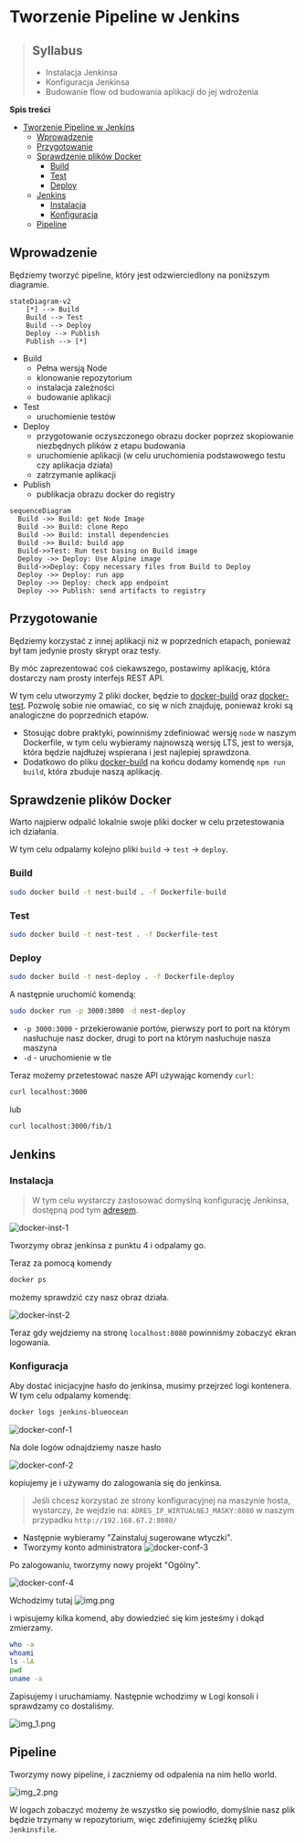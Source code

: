 # Tworzenie Pipeline w Jenkins

> ## Syllabus
>
> - Instalacja Jenkinsa
> - Konfiguracja Jenkinsa
> - Budowanie flow od budowania aplikacji do jej wdrożenia

**Spis treści**

<!-- TOC -->
* [Tworzenie Pipeline w Jenkins](#tworzenie-pipeline-w-jenkins)
  * [Wprowadzenie](#wprowadzenie)
  * [Przygotowanie](#przygotowanie)
  * [Sprawdzenie plików Docker](#sprawdzenie-plików-docker)
    * [Build](#build)
    * [Test](#test)
    * [Deploy](#deploy)
  * [Jenkins](#jenkins)
    * [Instalacja](#instalacja)
    * [Konfiguracja](#konfiguracja)
  * [Pipeline](#pipeline)
<!-- TOC -->

## Wprowadzenie

Będziemy tworzyć pipeline, który jest odzwierciedlony na poniższym diagramie.

```mermaid
stateDiagram-v2
    [*] --> Build
    Build --> Test
    Build --> Deploy
    Deploy --> Publish
    Publish --> [*]
```

- Build
  - Pełna wersją Node
  - klonowanie repozytorium
  - instalacja zależności
  - budowanie aplikacji
- Test
  - uruchomienie testów
- Deploy
  - przygotowanie oczyszczonego obrazu docker poprzez skopiowanie niezbędnych plików z etapu budowania
  - uruchomienie aplikacji (w celu uruchomienia podstawowego testu czy aplikacja działa)
  - zatrzymanie aplikacji
- Publish
  - publikacja obrazu docker do registry


```mermaid
sequenceDiagram
  Build ->> Build: get Node Image
  Build ->> Build: clone Repo
  Build ->> Build: install dependencies
  Build ->> Build: build app
  Build->>Test: Run test basing on Build image
  Deploy ->> Deploy: Use Alpine image
  Build->>Deploy: Copy necessary files from Build to Deploy
  Deploy ->> Deploy: run app
  Deploy ->> Deploy: check app endpoint
  Deploy ->> Publish: send artifacts to registry
```


## Przygotowanie

Będziemy korzystać z innej aplikacji niż w poprzednich etapach, ponieważ był tam jedynie prosty skrypt oraz testy.

By móc zaprezentować coś ciekawszego, postawimy aplikację, która dostarczy nam prosty interfejs REST API.

W tym celu utworzymy 2 pliki docker, będzie to [docker-build](./Dockerfile-build) oraz [docker-test](./Dockerfile-test).
Pozwolę sobie nie omawiać, co się w nich znajduję, ponieważ kroki są analogiczne do poprzednich etapów.

- Stosując dobre praktyki, powinniśmy zdefiniować wersję `node` w naszym Dockerfile, w tym celu wybieramy najnowszą wersję LTS, jest to wersja, która będzie najdłużej wspierana i jest najlepiej sprawdzona.
- Dodatkowo do pliku [docker-build](./Dockerfile-build) na końcu dodamy komendę `npm run build`, która zbuduje naszą aplikację.

## Sprawdzenie plików Docker

Warto najpierw odpalić lokalnie swoje pliki docker w celu przetestowania ich działania.

W tym celu odpalamy kolejno pliki `build` -> `test` -> `deploy`.

### Build

```bash
sudo docker build -t nest-build . -f Dockerfile-build
```

### Test

```bash
sudo docker build -t nest-test . -f Dockerfile-test
```

### Deploy

```bash
sudo docker build -t nest-deploy . -f Dockerfile-deploy
```

A następnie uruchomić komendą:

```bash
sudo docker run -p 3000:3000 -d nest-deploy
```

- `-p 3000:3000` - przekierowanie portów, pierwszy port to port na którym nasłuchuje nasz docker, drugi to port na którym nasłuchuje nasza maszyna
- `-d` - uruchomienie w tle

Teraz możemy przetestować nasze API używając komendy `curl`:

```bash
curl localhost:3000
```

lub 

```bash
curl localhost:3000/fib/1
```

## Jenkins

### Instalacja

> W tym celu wystarczy zastosować domyślną konfigurację Jenkinsa, dostępną pod tym [adresem](https://www.jenkins.io/doc/book/installing/docker/#on-macos-and-linux).

![docker-inst-1](img/docker-inst-1.png)

Tworzymy obraz jenkinsa z punktu 4 i odpalamy go.

Teraz za pomocą komendy 

```bash
docker ps
```

możemy sprawdzić czy nasz obraz działa.

![docker-inst-2](img/docker-inst-2.png)

Teraz gdy wejdziemy na stronę `localhost:8080` powinniśmy zobaczyć ekran logowania.


### Konfiguracja

Aby dostać inicjacyjne hasło do jenkinsa, musimy przejrzeć logi kontenera. W tym celu odpalamy komendę:

```bash
docker logs jenkins-blueocean
```

![docker-conf-1](img/docker-conf-1.png)

Na dole logów odnajdziemy nasze hasło

![docker-conf-2](img/docker-conf-2.png)

kopiujemy je i używamy do zalogowania się do jenkinsa.

> Jeśli chcesz korzystać ze strony konfiguracyjnej na maszynie hosta, wystarczy, że wejdzie na:
> `ADRES_IP_WIRTUALNEJ_MASKY:8080` w naszym przypadku `http://192.168.67.2:8080/`

- Następnie wybieramy "Zainstaluj sugerowane wtyczki".
- Tworzymy konto administratora
![docker-conf-3](img/docker-conf-3.png)


Po zalogowaniu, tworzymy nowy projekt "Ogólny".

![docker-conf-4](img/docker-conf-4.png)


Wchodzimy tutaj
![img.png](img/img.png)

i wpisujemy kilka komend, aby dowiedzieć się kim jesteśmy i dokąd zmierzamy.

```bash
who -a
whoami
ls -lA
pwd
uname -a
```

Zapisujemy i uruchamiamy.
Następnie wchodzimy w Logi konsoli i sprawdzamy co dostaliśmy.

![img_1.png](img/img_1.png)

## Pipeline

Tworzymy nowy pipeline, i zaczniemy od odpalenia na nim hello world.

![img_2.png](img/img_2.png)

W logach zobaczyć możemy że wszystko się powiodło, domyślnie nasz plik będzie trzymany w repozytorium, więc zdefiniujemy ścieżkę pliku `Jenkinsfile`.

